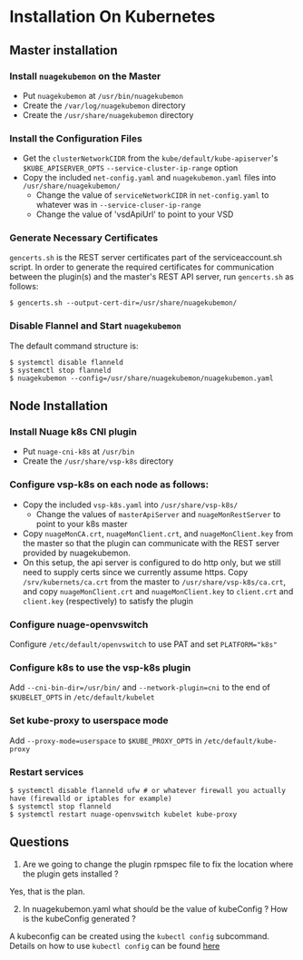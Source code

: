 # Installation On Kubernetes

## Master installation
### Install `nuagekubemon` on the Master
- Put `nuagekubemon` at `/usr/bin/nuagekubemon`
- Create the `/var/log/nuagekubemon` directory
- Create the `/usr/share/nuagekubemon` directory

### Install the Configuration Files
- Get the `clusterNetworkCIDR` from the `kube/default/kube-apiserver`'s
  `$KUBE_APISERVER_OPTS` `--service-cluster-ip-range` option
- Copy the included `net-config.yaml` and `nuagekubemon.yaml` files into
  `/usr/share/nuagekubemon/`
  - Change the value of `serviceNetworkCIDR` in `net-config.yaml` to whatever
    was in `--service-cluser-ip-range`
  - Change the value of 'vsdApiUrl' to point to your VSD
 
### Generate Necessary Certificates
`gencerts.sh` is the REST server certificates part of the serviceaccount.sh
script.  In order to generate the required certificates for communication
between the plugin(s) and the master's REST API server, run `gencerts.sh` as
follows:
```Shell
$ gencerts.sh --output-cert-dir=/usr/share/nuagekubemon/
```
 
### Disable Flannel and Start `nuagekubemon`
The default command structure is:
```Shell
$ systemctl disable flanneld
$ systemctl stop flanneld
$ nuagekubemon --config=/usr/share/nuagekubemon/nuagekubemon.yaml
```

## Node Installation
### Install Nuage k8s CNI plugin
- Put `nuage-cni-k8s` at
  `/usr/bin`
- Create the `/usr/share/vsp-k8s` directory
 
### Configure vsp-k8s on each node as follows:
- Copy the included `vsp-k8s.yaml` into `/usr/share/vsp-k8s/`
  - Change the values of `masterApiServer` and `nuageMonRestServer` to point to
    your k8s master
- Copy `nuageMonCA.crt`, `nuageMonClient.crt`, and `nuageMonClient.key` from the
  master so that the plugin can communicate with the REST server provided by
  nuagekubemon.
- On this setup, the api server is configured to do http only, but we still need
  to supply certs since we currently assume https.  Copy `/srv/kubernets/ca.crt`
  from the master to `/usr/share/vsp-k8s/ca.crt`, and copy `nuageMonClient.crt`
  and `nuageMonClient.key` to `client.crt` and `client.key` (respectively) to
  satisfy the plugin

### Configure nuage-openvswitch
Configure `/etc/default/openvswitch` to use PAT and set `PLATFORM="k8s"`
   
### Configure k8s to use the vsp-k8s plugin
Add `--cni-bin-dir=/usr/bin/` and
`--network-plugin=cni` to the end of `$KUBELET_OPTS` in
`/etc/default/kubelet`

### Set kube-proxy to userspace mode
Add `--proxy-mode=userspace` to `$KUBE_PROXY_OPTS` in `/etc/default/kube-proxy`

### Restart services
```Shell
$ systemctl disable flanneld ufw # or whatever firewall you actually have (firewalld or iptables for example)
$ systemctl stop flanneld
$ systemctl restart nuage-openvswitch kubelet kube-proxy
```

## Questions

1) Are we going to change the plugin rpmspec file to fix the location where the plugin gets installed ?

Yes, that is the plan.

2) In nuagekubemon.yaml what should be the value of kubeConfig ? How is the kubeConfig generated ?

A kubeconfig can be created using the `kubectl config` subcommand.  Details on how to use `kubectl config` can be found [here](http://kubernetes.io/docs/user-guide/kubeconfig-file/)
